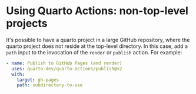 # Using Quarto Actions: non-top-level projects

It's possible to have a quarto project in a large GitHub repository, where the quarto project does not reside at the top-level directory. In this case, add a `path` input to the invocation of the `render` or `publish` action. For example:

```yaml
- name: Publish to GitHub Pages (and render)
  uses: quarto-dev/quarto-actions/publish@v2
  with:
    target: gh-pages
    path: subdirectory-to-use
```